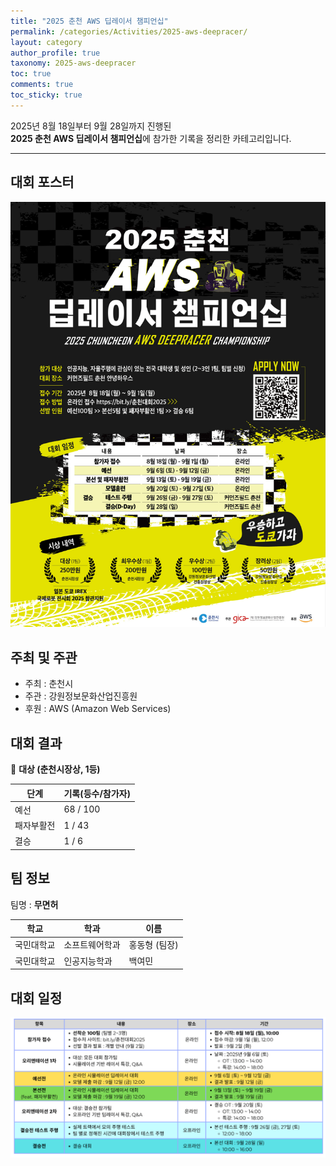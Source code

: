 ```yaml
---
title: "2025 춘천 AWS 딥레이서 챔피언십"
permalink: /categories/Activities/2025-aws-deepracer/
layout: category
author_profile: true
taxonomy: 2025-aws-deepracer
toc: true
comments: true
toc_sticky: true
---
```


2025년 8월 18일부터 9월 28일까지 진행된<br> **2025 춘천 AWS 딥레이서 챔피언십**에 참가한 기록을 정리한 카테고리입니다. 

---

## 대회 포스터 
![대회포스터](/assets/images/2025aws_poster.png)


## 주최 및 주관
- 주최 : 춘천시
- 주관 : 강원정보문화산업진흥원
- 후원 : AWS (Amazon Web Services)
  

## 대회 결과
🥇 **대상 (춘천시장상, 1등)**

| 단계       | 기록(등수/참가자) |
|------------|------------------|
| 예선       | 68 / 100 |
| 패자부활전 | 1 / 43 |
| 결승       | 1 / 6 |


## 팀 정보
팀명 : **무면허**

| 학교       | 학과         | 이름   |
|------------|--------------|--------|
| 국민대학교 | 소프트웨어학과 | 홍동형 (팀장) |
| 국민대학교 | 인공지능학과  | 백여민 |


## 대회 일정
![대회일정표](/assets/images/2025aws_일정표.png)